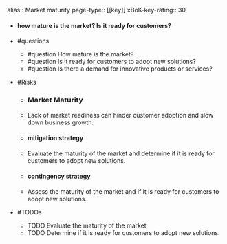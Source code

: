 alias:: Market maturity
page-type:: [[key]]
xBoK-key-rating:: 30
- #### how mature is the market? Is it ready for customers?
- #questions
  - #question How mature is the market?
  - #question Is it ready for customers to adopt new solutions?
  - #question Is there a demand for innovative products or services?
- #Risks

  - ### Market Maturity
  - Lack of market readiness can hinder customer adoption and slow down business growth.
  - #### mitigation strategy
  - Evaluate the maturity of the market and determine if it is ready for customers to adopt new solutions.
  - #### contingency strategy
  - Assess the maturity of the market and if it is ready for customers to adopt new solutions.
- #TODOs
  - TODO Evaluate the maturity of the market
  - TODO  Determine if it is ready for customers to adopt new solutions.


